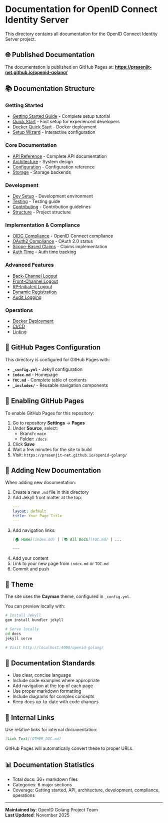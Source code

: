 # Documentation for OpenID Connect Identity Server

This directory contains all documentation for the OpenID Connect Identity Server project.

## 🌐 Published Documentation

The documentation is published on GitHub Pages at:
**https://prasenjit-net.github.io/openid-golang/**

## 📚 Documentation Structure

### Getting Started
- [Getting Started Guide](GETTING_STARTED.md) - Complete setup tutorial
- [Quick Start](QUICKSTART.md) - Fast setup for experienced developers
- [Docker Quick Start](DOCKER_QUICKSTART.md) - Docker deployment
- [Setup Wizard](SETUP_WIZARD.md) - Interactive configuration

### Core Documentation
- [API Reference](API.md) - Complete API documentation
- [Architecture](ARCHITECTURE.md) - System design
- [Configuration](CONFIGURATION.md) - Configuration reference
- [Storage](STORAGE.md) - Storage backends

### Development
- [Dev Setup](DEV_SETUP.md) - Development environment
- [Testing](TESTING.md) - Testing guide
- [Contributing](CONTRIBUTING.md) - Contribution guidelines
- [Structure](STRUCTURE.md) - Project structure

### Implementation & Compliance
- [OIDC Compliance](OIDC_COMPLIANCE_PLAN.md) - OpenID Connect compliance
- [OAuth2 Compliance](OAUTH2_COMPLIANCE_GAP_ANALYSIS.md) - OAuth 2.0 status
- [Scope-Based Claims](SCOPE_BASED_CLAIMS.md) - Claims implementation
- [Auth Time](AUTH_TIME_VERIFICATION.md) - Auth time tracking

### Advanced Features
- [Back-Channel Logout](BACK_CHANNEL_LOGOUT_PLAN.md)
- [Front-Channel Logout](FRONT_CHANNEL_LOGOUT_PLAN.md)
- [RP-Initiated Logout](RP_INITIATED_LOGOUT_PLAN.md)
- [Dynamic Registration](DYNAMIC_REGISTRATION_PLAN.md)
- [Audit Logging](AUDIT_LOGGING_PLAN.md)

### Operations
- [Docker Deployment](DOCKER.md)
- [CI/CD](CI_CD.md)
- [Linting](LINTING_RESOLUTION.md)

## 🔧 GitHub Pages Configuration

This directory is configured for GitHub Pages with:

- **`_config.yml`** - Jekyll configuration
- **`index.md`** - Homepage
- **`TOC.md`** - Complete table of contents
- **`_includes/`** - Reusable navigation components

## 🚀 Enabling GitHub Pages

To enable GitHub Pages for this repository:

1. Go to repository **Settings** → **Pages**
2. Under **Source**, select:
   - Branch: `main`
   - Folder: `/docs`
3. Click **Save**
4. Wait a few minutes for the site to build
5. Visit: `https://prasenjit-net.github.io/openid-golang/`

## 📝 Adding New Documentation

When adding new documentation:

1. Create a new `.md` file in this directory
2. Add Jekyll front matter at the top:
   ```yaml
   ---
   layout: default
   title: Your Page Title
   ---
   ```
3. Add navigation links:
   ```markdown
   [🏠 Home](index.md) | [📚 All Docs](TOC.md) | ...
   
   ---
   ```
4. Add your content
5. Link to your new page from `index.md` or `TOC.md`
6. Commit and push

## 🎨 Theme

The site uses the **Cayman** theme, configured in `_config.yml`.

You can preview locally with:
```bash
# Install Jekyll
gem install bundler jekyll

# Serve locally
cd docs
jekyll serve

# Visit http://localhost:4000/openid-golang/
```

## 📖 Documentation Standards

- Use clear, concise language
- Include code examples where appropriate
- Add navigation at the top of each page
- Use proper markdown formatting
- Include diagrams for complex concepts
- Keep docs up-to-date with code changes

## 🔗 Internal Links

Use relative links for internal documentation:
```markdown
[Link Text](OTHER_DOC.md)
```

GitHub Pages will automatically convert these to proper URLs.

## 📊 Documentation Statistics

- Total docs: 36+ markdown files
- Categories: 6 major sections
- Coverage: Getting started, API, architecture, development, compliance, operations

---

**Maintained by**: OpenID Golang Project Team  
**Last Updated**: November 2025

